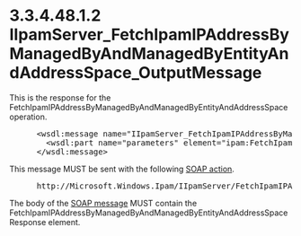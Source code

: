 <html dir="LTR" xmlns:mshelp="http://msdn.microsoft.com/mshelp" xmlns:ddue="http://ddue.schemas.microsoft.com/authoring/2003/5" xmlns:xlink="http://www.w3.org/1999/xlink" xmlns:tool="http://www.microsoft.com/tooltip">
 <body>
 <div id="header">
 <h1 class="heading">3.3.4.48.1.2 IIpamServer_FetchIpamIPAddressByManagedByAndManagedByEntityAndAddressSpace_OutputMessage</h1>
 </div>
 <div id="mainSection">
 <div id="mainBody">
 <div id="allHistory" class="saveHistory"></div>
 <div id="sectionSection0" class="section" name="collapseableSection">
 

<p>This is the response for the
FetchIpamIPAddressByManagedByAndManagedByEntityAndAddressSpace operation.</p>

<dl>
<dd>
<div><pre> &lt;wsdl:message name=&quot;IIpamServer_FetchIpamIPAddressByManagedByAndManagedByEntityAndAddressSpace_OutputMessage&quot;&gt;
   &lt;wsdl:part name=&quot;parameters&quot; element=&quot;ipam:FetchIpamIPAddressByManagedByAndManagedByEntityAndAddressSpaceResponse&quot; /&gt;
 &lt;/wsdl:message&gt;
</pre></div>
</dd></dl>

<p>This message MUST be sent with the following <a href="21b4a631-8f28-420f-822f-c5f879d5046e.md#gt_c1358651-96c1-4ce0-8e1f-b0b7a94145e3">SOAP action</a>.</p>

<dl>
<dd>
<div><pre> http://Microsoft.Windows.Ipam/IIpamServer/FetchIpamIPAddressByManagedByAndManagedByEntityAndAddressSpaceResponse
</pre></div>
</dd></dl>

<p>The body of the <a href="21b4a631-8f28-420f-822f-c5f879d5046e.md#gt_96185df3-4677-478c-b239-f72fcf514c59">SOAP message</a> MUST contain
the FetchIpamIPAddressByManagedByAndManagedByEntityAndAddressSpaceResponse
element.</p>


 </div>
 </div>
 </div>
 </body>
</html>